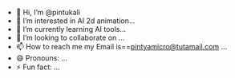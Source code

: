 - 👋 Hi, I’m @pintukali
- 👀 I’m interested in AI 2d animation...
- 🌱 I’m currently learning AI tools...
- 💞️ I’m looking to collaborate on ...
- 📫 How to reach me my Email is==pintyamicro@tutamail.com ...
- 😄 Pronouns: ...
- ⚡ Fun fact: ...

<!---
pintukali/pintukali is a ✨ special ✨ repository because its `README.md` (this file) appears on your GitHub profile.
You can click the Preview link to take a look at your changes.
--->
